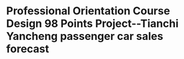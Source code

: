 # Professional Orientation Course Design 98 Points Project--Tianchi Yancheng passenger car sales forecast
 
